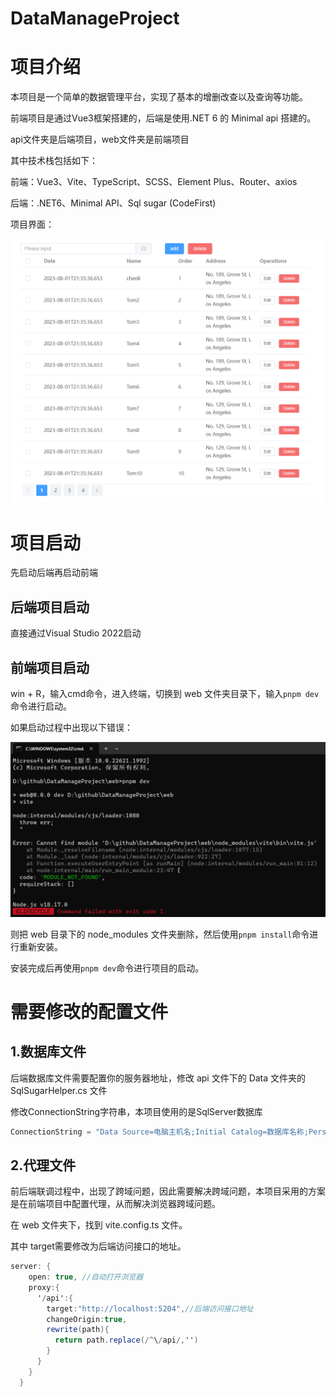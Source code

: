 # DataManageProject

# 项目介绍

本项目是一个简单的数据管理平台，实现了基本的增删改查以及查询等功能。<br>

前端项目是通过Vue3框架搭建的，后端是使用.NET 6 的 Minimal api 搭建的。<br>

api文件夹是后端项目，web文件夹是前端项目<br>

其中技术栈包括如下：<br>

前端：Vue3、Vite、TypeScript、SCSS、Element Plus、Router、axios<br>

后端：.NET6、Minimal API、Sql sugar (CodeFirst)<br>

项目界面：

![](https://github.com/ChocolateLi/DataManageProject/blob/main/img/%E7%AE%80%E5%8D%95%E7%9A%84%E7%95%8C%E9%9D%A2%E7%AE%A1%E7%90%86.png)

# 项目启动

先启动后端再启动前端

## 后端项目启动

直接通过Visual Studio 2022启动

## 前端项目启动

win + R，输入cmd命令，进入终端，切换到 web 文件夹目录下，输入`pnpm dev` 命令进行启动。<br>

如果启动过程中出现以下错误：

![](https://github.com/ChocolateLi/DataManageProject/blob/main/img/MODULE_NOT_FOUND.png)

则把 web 目录下的 node_modules 文件夹删除，然后使用`pnpm install`命令进行重新安装。

安装完成后再使用`pnpm dev`命令进行项目的启动。

# 需要修改的配置文件

## 1.数据库文件

后端数据库文件需要配置你的服务器地址，修改 api 文件下的 Data 文件夹的 SqlSugarHelper.cs 文件

修改ConnectionString字符串，本项目使用的是SqlServer数据库

```c#
ConnectionString = "Data Source=电脑主机名;Initial Catalog=数据库名称;Persist Security Info=True;User ID=sa;Password=123456",//连接符字串
```

## 2.代理文件

前后端联调过程中，出现了跨域问题，因此需要解决跨域问题，本项目采用的方案是在前端项目中配置代理，从而解决浏览器跨域问题。

在 web 文件夹下，找到 vite.config.ts 文件。

其中 target需要修改为后端访问接口的地址。

```c#
server: {
    open: true, //自动打开浏览器
    proxy:{
      '/api':{
        target:"http://localhost:5204",//后端访问接口地址
        changeOrigin:true,
        rewrite(path){
          return path.replace(/^\/api/,'')
        }
      }
    }
  }
```



